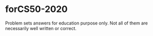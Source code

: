 # forCS50-2020
Problem sets answers for education purpose only. Not all of them are necessarily well written or correct.
